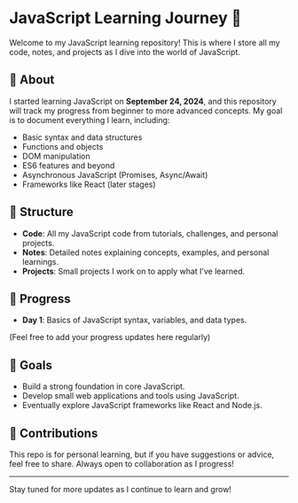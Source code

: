 # JavaScript Learning Journey 🚀

Welcome to my JavaScript learning repository! This is where I store all my code, notes, and projects as I dive into the world of JavaScript.

## 📝 About

I started learning JavaScript on **September 24, 2024**, and this repository will track my progress from beginner to more advanced concepts. My goal is to document everything I learn, including:
- Basic syntax and data structures
- Functions and objects
- DOM manipulation
- ES6 features and beyond
- Asynchronous JavaScript (Promises, Async/Await)
- Frameworks like React (later stages)
  
## 📂 Structure

- **Code**: All my JavaScript code from tutorials, challenges, and personal projects.
- **Notes**: Detailed notes explaining concepts, examples, and personal learnings.
- **Projects**: Small projects I work on to apply what I’ve learned.

## 📅 Progress

- **Day 1**: Basics of JavaScript syntax, variables, and data types.
  
(Feel free to add your progress updates here regularly)

## 🌟 Goals

- Build a strong foundation in core JavaScript.
- Develop small web applications and tools using JavaScript.
- Eventually explore JavaScript frameworks like React and Node.js.

## 🤝 Contributions

This repo is for personal learning, but if you have suggestions or advice, feel free to share. Always open to collaboration as I progress!

---

Stay tuned for more updates as I continue to learn and grow!

